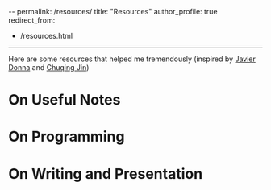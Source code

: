 --
permalink: /resources/
title: "Resources"
author_profile: true
redirect_from:
  - /resources.html
---
Here are some resources that helped me tremendously (inspired by [Javier Donna](https://www.jdonna.org/resources) and [Chuqing Jin](https://chuqingjin.github.io/resources/))

# On Useful Notes

# On Programming

# On Writing and Presentation

